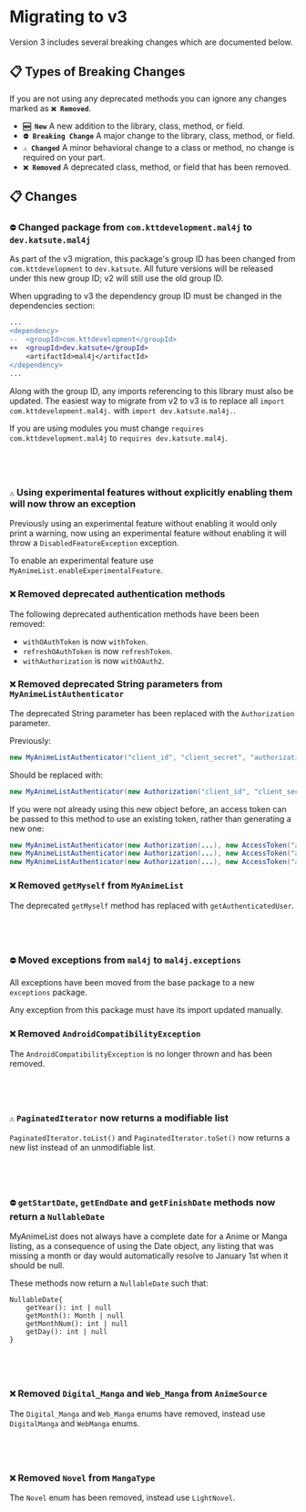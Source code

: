 # Migrating to v3

Version 3 includes several breaking changes which are documented below.

## 📋 Types of Breaking Changes

If you are not using any deprecated methods you can ignore any changes marked as **`❌ Removed`**.

 - **`🆕 New`** A new addition to the library, class, method, or field.
 - **`⛔ Breaking Change`** A major change to the library, class, method, or field.
 - **`⚠️ Changed`** A minor behavioral change to a class or method, no change is required on your part.
 - **`❌ Removed`** A deprecated class, method, or field that has been removed.

## 📋 Changes

### **`⛔`** Changed package from `com.kttdevelopment.mal4j` to `dev.katsute.mal4j`

As part of the v3 migration, this package's group ID has been changed from `com.kttdevelopment` to `dev.katsute`. All future versions will be released under this new group ID; v2 will still use the old group ID.

When upgrading to v3 the dependency group ID must be changed in the dependencies section:

```diff
...
<dependency>
--  <groupId>com.kttdevelopment</groupId>
++  <groupId>dev.katsute</groupId>
    <artifactId>mal4j</artifactId>
</dependency>
...
```

Along with the group ID, any imports referencing to this library must also be updated. The easiest way to migrate from v2 to v3 is to replace all `import com.kttdevelopment.mal4j.` with `import dev.katsute.mal4j.`.

If you are using modules you must change `requires com.kttdevelopment.mal4j` to `requires dev.katsute.mal4j`.

## &nbsp;

### **`⚠️`** Using experimental features without explicitly enabling them will now throw an exception

Previously using an experimental feature without enabling it would only print a warning, now using an experimental feature without enabling it will throw a `DisabledFeatureException` exception.

To enable an experimental feature use `MyAnimeList.enableExperimentalFeature`.

### **`❌`** Removed deprecated authentication methods

The following deprecated authentication methods have been been removed:

 - `withOAuthToken` is now `withToken`.
 - `refreshOAuthToken` is now `refreshToken`.
 - `withAuthorization` is now `withOAuth2`.

### **`❌`** Removed deprecated String parameters from `MyAnimeListAuthenticator`

The deprecated String parameter has been replaced with the `Authorization` parameter.

Previously:

```java
new MyAnimeListAuthenticator("client_id", "client_secret", "authorization_code", "PKCE_code_challenge");
```

Should be replaced with:

```java
new MyAnimeListAuthenticator(new Authorization("client_id", "client_secret", "authorization_code", "PKCE_code_challenge"));
```

If you were not already using this new object before, an access token can be passed to this method to use an existing token, rather than generating a new one:

```java
new MyAnimeListAuthenticator(new Authorization(...), new AccessToken("access_token");
new MyAnimeListAuthenticator(new Authorization(...), new AccessToken("access_token", "refresh_token");
new MyAnimeListAuthenticator(new Authorization(...), new AccessToken("access_token", "refresh_token", 1640995200);
```

### **`❌`** Removed `getMyself` from `MyAnimeList`

The deprecated `getMyself` method has replaced with `getAuthenticatedUser`.

## &nbsp;

### **`⛔`** Moved exceptions from `mal4j` to `mal4j.exceptions`

All exceptions have been moved from the base package to a new `exceptions` package.

Any exception from this package must have its import updated manually.

### **`❌`** Removed `AndroidCompatibilityException`

The `AndroidCompatibilityException` is no longer thrown and has been removed.

## &nbsp;

### **`⚠️`** `PaginatedIterator` now returns a modifiable list

`PaginatedIterator.toList()` and `PaginatedIterator.toSet()` now returns a new list instead of an unmodifiable list.

## &nbsp;

### **`⛔`** `getStartDate`, `getEndDate` and `getFinishDate` methods now return a `NullableDate`

MyAnimeList does not always have a complete date for a Anime or Manga listing, as a consequence of using the Date object, any listing that was missing a month or day would automatically resolve to January 1st when it should be null.

These methods now return a `NullableDate` such that:

```
NullableDate{
    getYear(): int | null
    getMonth(): Month | null
    getMonthNum(): int | null
    getDay(): int | null
}
```

## &nbsp;

### **`❌`** Removed `Digital_Manga` and `Web_Manga` from `AnimeSource`

The `Digital_Manga` and `Web_Manga` enums have removed, instead use `DigitalManga` and `WebManga` enums.

## &nbsp;

### **`❌`** Removed `Novel` from `MangaType`

The `Novel` enum has been removed, instead use `LightNovel`.